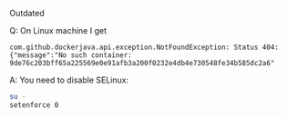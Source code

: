 Outdated

Q: On Linux machine I get
```
com.github.dockerjava.api.exception.NotFoundException: Status 404: {"message":"No such container: 9de76c203bff65a225569e0e91afb3a200f0232e4db4e730548fe34b585dc2a6"
```

A: You need to disable SELinux:
```bash
su -
setenforce 0
```

